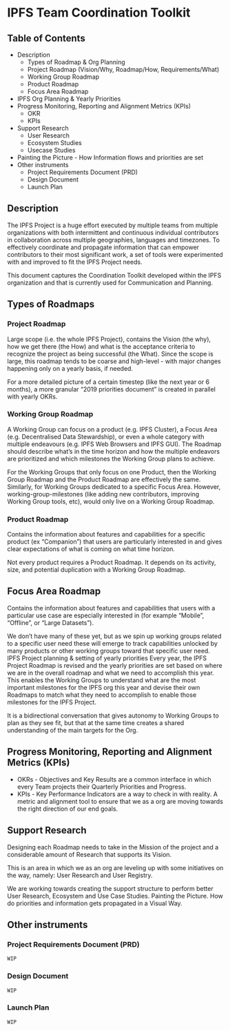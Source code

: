 # IPFS Team Coordination Toolkit

## Table of Contents

- Description
  - Types of Roadmap & Org Planning
  - Project Roadmap (Vision/Why, Roadmap/How, Requirements/What)
  - Working Group Roadmap
  - Product Roadmap
  - Focus Area Roadmap
- IPFS Org Planning & Yearly Priorities
- Progress Monitoring, Reporting and Alignment Metrics (KPIs)
  - OKR    
  - KPIs
- Support Research
  - User Research
  - Ecosystem Studies
  - Usecase Studies
- Painting the Picture - How Information flows and priorities are set
- Other instruments
  - Project Requirements Document (PRD)
  - Design Document
  - Launch Plan

## Description

The IPFS Project is a huge effort executed by multiple teams from multiple organizations with both intermittent and continuous individual contributors in collaboration across multiple geographies, languages and timezones. To effectively coordinate and propagate information that can empower contributors to their most significant work, a set of tools were experimented with and improved to fit the IPFS Project needs.

This document captures the Coordination Toolkit developed within the IPFS organization and that is currently used for Communication and Planning.

## Types of Roadmaps

### Project Roadmap 

Large scope (i.e. the whole IPFS Project), contains the Vision (the why), how we get there (the How) and what is the acceptance criteria to recognize the project as being successful (the What). Since the scope is large, this roadmap tends to be coarse and high-level - with major changes happening only on a yearly basis, if needed. 

For a more detailed picture of a certain timestep (like the next year or 6 months), a more granular “2019 priorities document” is created in parallel with yearly OKRs.

### Working Group Roadmap

A Working Group can focus on a product (e.g. IPFS Cluster), a Focus Area (e.g. Decentralised Data Stewardship), or even a whole category with multiple endeavours (e.g. IPFS Web Browsers and IPFS GUI). The Roadmap should describe what’s in the time horizon and how the multiple endeavors are prioritized and which milestones the Working Group plans to achieve.

For the Working Groups that only focus on one Product, then the Working Group Roadmap and the Product Roadmap are effectively the same. Similarly, for Working Groups dedicated to a specific Focus Area. However, working-group-milestones (like adding new contributors, improving Working Group tools, etc), would only live on a Working Group Roadmap.

### Product Roadmap

Contains the information about features and capabilities for a specific product (ex “Companion”) that users are particularly interested in and gives clear expectations of what is coming on what time horizon.

Not every product requires a Product Roadmap. It depends on its activity, size, and potential duplication with a Working Group Roadmap.

## Focus Area Roadmap

Contains the information about features and capabilities that users with a particular use case are especially interested in (for example “Mobile”, “Offline”, or “Large Datasets”). 

We don’t have many of these yet, but as we spin up working groups related to a specific user need these will emerge to track capabilities unlocked by many products or other working groups toward that specific user need.
IPFS Project planning & setting of yearly priorities
Every year, the IPFS Project Roadmap is revised and the yearly priorities are set based on where we are in the overall roadmap and what we need to accomplish this year. This enables the Working Groups to understand what are the most important milestones for the IPFS org this year and devise their own Roadmaps to match what they need to accomplish to enable those milestones for the IPFS Project.

It is a bidirectional conversation that gives autonomy to Working Groups to plan as they see fit, but that at the same time creates a shared understanding of the main targets for the Org.

## Progress Monitoring, Reporting and Alignment Metrics (KPIs)

- OKRs - Objectives and Key Results are a common interface in which every Team projects their Quarterly Priorities and Progress.
- KPIs - Key Performance Indicators are a way to check in with reality. A metric and alignment tool to ensure that we as a org are moving towards the right direction of our end goals.


## Support Research

Designing each Roadmap needs to take in the Mission of the project and a considerable amount of Research that supports its Vision.

This is an area in which we as an org are leveling up with some initiatives on the way, namely: User Research and User Registry.

We are working towards creating the support structure to perform better User Research, Ecosystem and Use Case Studies.
Painting the Picture. How do priorities and information gets propagated in a Visual Way.

## Other instruments

### Project Requirements Document (PRD)

`WIP`

### Design Document

`WIP`

### Launch Plan

`WIP`
